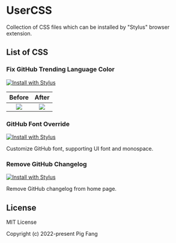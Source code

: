 # UserCSS

Collection of CSS files which can be installed by "Stylus" browser extension.

## List of CSS

### Fix GitHub Trending Language Color

[![Install with Stylus](https://img.shields.io/badge/Install%20with-Stylus-00adad.svg)](https://raw.githubusercontent.com/g-plane/UserCSS/main/css/fix-github-trending-language-color.user.css)

|                              Before                               |                              After                               |
| :---------------------------------------------------------------: | :--------------------------------------------------------------: |
| ![](./screenshots/fix-github-trending-language-color/before.webp) | ![](./screenshots/fix-github-trending-language-color/after.webp) |

### GitHub Font Override

[![Install with Stylus](https://img.shields.io/badge/Install%20with-Stylus-00adad.svg)](https://raw.githubusercontent.com/g-plane/UserCSS/main/css/github-font-override.user.css)

Customize GitHub font, supporting UI font and monospace.

### Remove GitHub Changelog

[![Install with Stylus](https://img.shields.io/badge/Install%20with-Stylus-00adad.svg)](https://github.com/g-plane/UserCSS/raw/main/css/remove-github-changelog.user.css)

Remove GitHub changelog from home page.

## License

MIT License

Copyright (c) 2022-present Pig Fang
